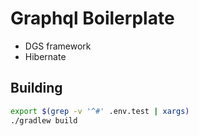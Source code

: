 # Graphql Boilerplate

- DGS framework
- Hibernate

## Building

```bash
export $(grep -v '^#' .env.test | xargs)
./gradlew build
```
